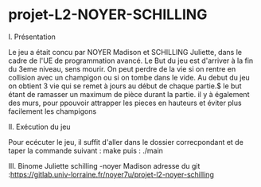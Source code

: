 # projet-L2-NOYER-SCHILLING 

I. Présentation 

Le jeu a était concu par NOYER Madison et SCHILLING Juliette, dans le cadre de l'UE de programmation avancé.
Le But du jeu est d'arriver à la fin du 3eme niveau, sens mourir.
On peut perdre de la vie si on rentre en collision avec un champigon ou si on tombe dans le vide. 
Au debut du jeu on obtient 3 vie qui se remet à jours au début de chaque partie.$
le but étant de ramasser un maximum de pièce durant la partie. 
il y à également des murs, pour ppouvoir attrapper les pieces en hauteurs et éviter plus facilement les champigons 


II. Exécution du jeu

Pour ecécuter le jeu, il suffit d'aller dans le dossier correcpondant et de taper la commande suivant :
make
puis :
./main

III. Binome 
Juliette schilling -noyer Madison 
adresse du git :https://gitlab.univ-lorraine.fr/noyer7u/projet-l2-noyer-schilling